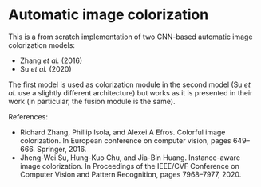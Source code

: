 # Automatic image colorization

This is a from scratch implementation of two CNN-based automatic image colorization models:
 * Zhang *et al.* (2016)
 * Su *et al.* (2020)

The first model is used as colorization module in the second model (Su *et al.* use a slightly different architecture) but works as it is presented in their work (in particular, the fusion module is the same).

References:
 * Richard Zhang, Phillip Isola, and Alexei A Efros. Colorful image colorization. In European conference on computer vision, pages 649–666. Springer, 2016.
 * Jheng-Wei Su, Hung-Kuo Chu, and Jia-Bin Huang. Instance-aware image colorization. In Proceedings of the IEEE/CVF Conference on Computer Vision and Pattern Recognition, pages 7968–7977, 2020.
